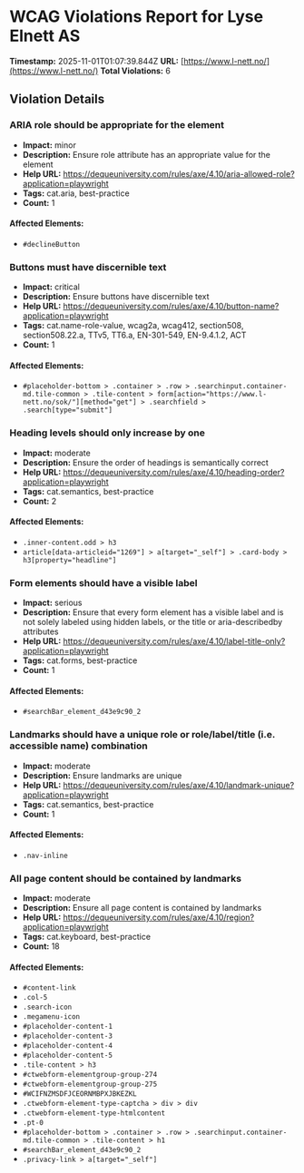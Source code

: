 # WCAG Violations Report for Lyse Elnett AS

**Timestamp:** 2025-11-01T01:07:39.844Z
**URL:** [https://www.l-nett.no/](https://www.l-nett.no/)
**Total Violations:** 6

## Violation Details

### ARIA role should be appropriate for the element

- **Impact:** minor
- **Description:** Ensure role attribute has an appropriate value for the element
- **Help URL:** https://dequeuniversity.com/rules/axe/4.10/aria-allowed-role?application=playwright
- **Tags:** cat.aria, best-practice
- **Count:** 1

#### Affected Elements:

- `#declineButton`

### Buttons must have discernible text

- **Impact:** critical
- **Description:** Ensure buttons have discernible text
- **Help URL:** https://dequeuniversity.com/rules/axe/4.10/button-name?application=playwright
- **Tags:** cat.name-role-value, wcag2a, wcag412, section508, section508.22.a, TTv5, TT6.a, EN-301-549, EN-9.4.1.2, ACT
- **Count:** 1

#### Affected Elements:

- `#placeholder-bottom > .container > .row > .searchinput.container-md.tile-common > .tile-content > form[action="https://www.l-nett.no/sok/"][method="get"] > .searchfield > .search[type="submit"]`

### Heading levels should only increase by one

- **Impact:** moderate
- **Description:** Ensure the order of headings is semantically correct
- **Help URL:** https://dequeuniversity.com/rules/axe/4.10/heading-order?application=playwright
- **Tags:** cat.semantics, best-practice
- **Count:** 2

#### Affected Elements:

- `.inner-content.odd > h3`
- `article[data-articleid="1269"] > a[target="_self"] > .card-body > h3[property="headline"]`

### Form elements should have a visible label

- **Impact:** serious
- **Description:** Ensure that every form element has a visible label and is not solely labeled using hidden labels, or the title or aria-describedby attributes
- **Help URL:** https://dequeuniversity.com/rules/axe/4.10/label-title-only?application=playwright
- **Tags:** cat.forms, best-practice
- **Count:** 1

#### Affected Elements:

- `#searchBar_element_d43e9c90_2`

### Landmarks should have a unique role or role/label/title (i.e. accessible name) combination

- **Impact:** moderate
- **Description:** Ensure landmarks are unique
- **Help URL:** https://dequeuniversity.com/rules/axe/4.10/landmark-unique?application=playwright
- **Tags:** cat.semantics, best-practice
- **Count:** 1

#### Affected Elements:

- `.nav-inline`

### All page content should be contained by landmarks

- **Impact:** moderate
- **Description:** Ensure all page content is contained by landmarks
- **Help URL:** https://dequeuniversity.com/rules/axe/4.10/region?application=playwright
- **Tags:** cat.keyboard, best-practice
- **Count:** 18

#### Affected Elements:

- `#content-link`
- `.col-5`
- `.search-icon`
- `.megamenu-icon`
- `#placeholder-content-1`
- `#placeholder-content-3`
- `#placeholder-content-4`
- `#placeholder-content-5`
- `.tile-content > h3`
- `#ctwebform-elementgroup-group-274`
- `#ctwebform-elementgroup-group-275`
- `#WCIFNZMSDFJCEORNMBPXJBKEZKL`
- `.ctwebform-element-type-captcha > div > div`
- `.ctwebform-element-type-htmlcontent`
- `.pt-0`
- `#placeholder-bottom > .container > .row > .searchinput.container-md.tile-common > .tile-content > h1`
- `#searchBar_element_d43e9c90_2`
- `.privacy-link > a[target="_self"]`
